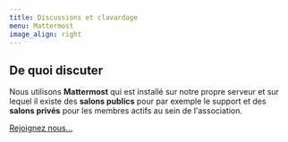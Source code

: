 ```yaml
---
title: Discussions et clavardage
menu: Mattermost
image_align: right
---
```


## De quoi **discuter**

Nous utilisons **Mattermost** qui est installé sur notre propre serveur et sur lequel il existe des **salons publics** pour par exemple le support et des **salons privés** pour les membres actifs au sein de l'association.

[Rejoignez nous… ](https://chat.neutrinet.be?classes=btn,btn-primary,btn-lg)
